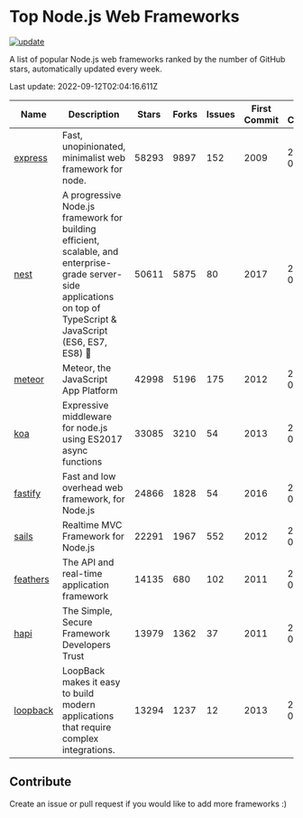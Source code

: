 # Top Node.js Web Frameworks

[![update](https://github.com/sunnysid3up/nodejs-web-frameworks/actions/workflows/update.yml/badge.svg)](https://github.com/sunnysid3up/nodejs-web-frameworks/actions/workflows/update.yml)

A list of popular Node.js web frameworks ranked by the number of GitHub stars, automatically updated every week.

Last update: 2022-09-12T02:04:16.611Z

| Name          | Description          | Stars                     | Forks          | Issues               | First Commit        | Last Commit         | Language          |
|---------------|----------------------|---------------------------|----------------|----------------------|---------------------|---------------------|-------------------|
| [express](https://github.com/expressjs/express) | Fast, unopinionated, minimalist web framework for node. | 58293 | 9897 | 152 | 2009 | 2022-09-12 | JS |
| [nest](https://github.com/nestjs/nest) | A progressive Node.js framework for building efficient, scalable, and enterprise-grade server-side applications on top of TypeScript & JavaScript (ES6, ES7, ES8) 🚀 | 50611 | 5875 | 80 | 2017 | 2022-09-12 | TS |
| [meteor](https://github.com/meteor/meteor) | Meteor, the JavaScript App Platform | 42998 | 5196 | 175 | 2012 | 2022-09-11 | JS |
| [koa](https://github.com/koajs/koa) | Expressive middleware for node.js using ES2017 async functions | 33085 | 3210 | 54 | 2013 | 2022-09-12 | JS |
| [fastify](https://github.com/fastify/fastify) | Fast and low overhead web framework, for Node.js | 24866 | 1828 | 54 | 2016 | 2022-09-11 | JS |
| [sails](https://github.com/balderdashy/sails) | Realtime MVC Framework for Node.js | 22291 | 1967 | 552 | 2012 | 2022-09-12 | JS |
| [feathers](https://github.com/feathersjs/feathers) | The API and real-time application framework | 14135 | 680 | 102 | 2011 | 2022-09-12 | TS |
| [hapi](https://github.com/hapijs/hapi) | The Simple, Secure Framework Developers Trust | 13979 | 1362 | 37 | 2011 | 2022-09-10 | JS |
| [loopback](https://github.com/strongloop/loopback) | LoopBack makes it easy to build modern applications that require complex integrations. | 13294 | 1237 | 12 | 2013 | 2022-09-11 | JS |

## Contribute 

Create an issue or pull request if you would like to add more frameworks :)